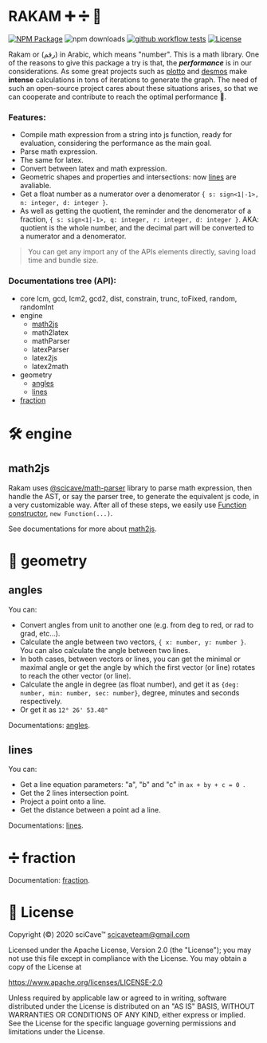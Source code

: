 
# RAKAM ➕ ➗ 📐

[![NPM Package](https://img.shields.io/npm/v/rakam?style=for-the-badge&color=orange)](https://npmjs.com/package/rakam "View this project on npm")
![npm downloads](https://img.shields.io/npm/dm/rakam?style=for-the-badge "Downloads from npmjs")
[![github workflow tests](https://img.shields.io/github/workflow/status/scicave/rakam/Node.js%20CI?style=for-the-badge)](https://github.com/scicave/rakam/actions?query=workflow%3A%22Node.js+CI%22 "Github workflow: build and test")
[![License](https://img.shields.io/badge/License-Apache%202.0-blue.svg?style=for-the-badge)](https://opensource.org/licenses/Apache-2.0)


Rakam or (رقم) in Arabic, which means "number". This is a math library. One of the reasons to give this package a try is that, the **_performance_** is in our considerations. As some great projects such as [plotto](https://plotto.netlify.com) and [desmos](https://www.desmos.com) make __intense__ calculations in tons of iterations to generate the graph. The need of such an open-source project cares about these situations arises, so that we can cooperate and contribute to reach the optimal performance 🚀.

### Features:
- Compile math expression from a string into js function, ready for evaluation, considering the performance as the main goal.
- Parse math expression.
- The same for latex.
- Convert between latex and math expression.
- Geometric shapes and properties and intersections: now [lines](#lines) are avaliable.
- Get a float number as a numerator over a denomerator `{ s: sign<1|-1>, n: integer, d: integer }`.
- As well as getting the quotient, the reminder and the denomerator of a fraction, `{ s: sign<1|-1>, q: integer, r: integer, d: integer }`. AKA: quotient is the whole number, and the decimal part will be converted to a numerator and a denomerator. 

> You can get any import any of the APIs elements directly, saving load time and bundle size.

### Documentations tree (API):
- core
  lcm, gcd, lcm2, gcd2, dist, constrain, trunc, toFixed, random, randomInt
- engine
  - [math2js][engine-math2js]
  - math2latex
  - mathParser
  - latexParser
  - latex2js
  - latex2math
- geometry
  - [angles][geometry-angles]
  - [lines][geometry-lines]
- [fraction][fraction]

<!-- 

# 🤝 Contribution

 -->

# 🛠 engine

## math2js
<!-- CAUTION: the same as the description in the documentations -->

Rakam uses [@scicave/math-parser](https://npmjs.com/package/@scicave/math-parser) library to parse math expression, then handle the AST, or say the parser tree, to generate the equivalent js code, in a very customizable way. After all of these steps, we easily use [Function constructor](https://developer.mozilla.org/en-US/docs/Web/JavaScript/Reference/Global_Objects/Function#Constructor), `new Function(...)`.

See documentations for more about [math2js][engine-math2js].


# 📐 geometry

## angles
<!-- CAUTION: the same as the description in the documentations -->

You can:

- Convert angles from unit to another one (e.g. from deg to red, or rad to grad, etc...).
- Calculate the angle between two vectors, `{ x: number, y: number }`. You can also calculate the angle between two lines.
- In both cases, between vectors or lines, you can get the minimal or maximal angle or get the angle by which the first vector (or line) rotates to reach the other vector (or line).
- Calculate the angle in degree (as float number), and get it as `{deg: number, min: number, sec: number}`, degree, minutes and seconds respectively.
- Or get it as `12° 26' 53.48"`


Documentations: [angles][geometry-angles].


## lines

You can:
- Get a line equation parameters: "a", "b" and "c" in `ax + by + c = 0 `.
- Get the 2 lines intersection point.
- Project a point onto a line.
- Get the distance between a point ad a line.

Documentations: [lines][geometry-lines].

# ➗ fraction

Documentation: [fraction][fraction].

# 📜 License

Copyright (&copy;) 2020 sciCave™ <scicaveteam@gmail.com>

Licensed under the Apache License, Version 2.0 (the "License"); you may not use this file except in compliance with the License. You may obtain a copy of the License at

https://www.apache.org/licenses/LICENSE-2.0

Unless required by applicable law or agreed to in writing, software distributed under the License is distributed on an "AS IS" BASIS, WITHOUT WARRANTIES OR CONDITIONS OF ANY KIND, either express or implied. See the License for the specific language governing permissions and limitations under the License.



[engine-math2js]: https://github.com/scicave/rakam/blob/master/docs/engine/math2js.md
[ geometry-angles ]: https://github.com/scicave/rakam/blob/master/docs/geometry/angles.md
[ geometry-lines ]: https://github.com/scicave/rakam/blob/master/docs/geometry/lines.md
[ fraction ]: https://github.com/scicave/rakam/blob/master/docs/fraction/index.md
